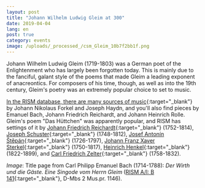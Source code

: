 ```yaml
---
layout: post
title: "Johann Wilhelm Ludwig Gleim at 300"
date: 2019-04-04
lang: en
post: true
category: events
image: /uploads/_processed_/csm_Gleim_10b7f2bb1f.png
---
```



Johann Wilhelm Ludwig Gleim (1719-1803) was a German poet of the Enlightenment who has largely been forgotten today. This is mainly due to the fanciful, galant style of the poems that made Gleim a leading exponent of anacreontics. For composers of his time, though, as well as into the 19th century, Gleim's poetry was an extremely popular choice to set to music.

[In the RISM database, there are many sources of music](https://opac.rism.info/metaopac/perma.do?v=rism&q=-1%3d%22pe66373%22){:target="_blank"} by Johann Nikolaus Forkel and Joseph Haydn, and you'll also find pieces by Emanuel Bach, Johann Friedrich Reichardt, and Johann Heinrich Rolle. Gleim's poem "Das Hüttchen" was apparently popular, and RISM has settings of it by [Johann Friedrich Reichardt](https://opac.rism.info/search?id=225004313&View=rism&Language=en){:target="_blank"} (1752-1814), [Joseph Schuster](https://opac.rism.info/search?id=230007058&View=rism&Language=en){:target="_blank"} (1748-1812), [Josef Antonín Štěpán](https://opac.rism.info/search?id=455025124&View=rism&Language=en){:target="_blank"} (1726-1797), [Johann Franz Xaver Sterkel](https://opac.rism.info/search?id=1001014830&View=rism&Language=en){:target="_blank"} (1750-1817), [Heinrich Henkel](https://opac.rism.info/search?id=455005753&View=rism&Language=en){:target="_blank"} (1822-1899), and [Carl Friedrich Zelter](https://opac.rism.info/search?id=464141944&View=rism&Language=en){:target="_blank"} (1758-1832).


_Image_: Title page from Carl Philipp Emanuel Bach (1714-1788): _Der Wirth und die Gäste. Eine Singode vom Herrn Gleim_ ([RISM A/I: B 141](https://opac.rism.info/search?id=00000990003108&View=rism&Language=en){:target="_blank"}, D-Mbs 2 Mus.pr. 1146).

<script type="text/javascript">var switchTo5x=true;</script><script type="text/javascript" src="http://w.sharethis.com/button/buttons.js"></script><script type="text/javascript">stLight.options({publisher: "9b601438-1ce1-49d8-bfd7-9cff5df54c17", doNotHash: false, doNotCopy: false, hashAddressBar: false});</script>


